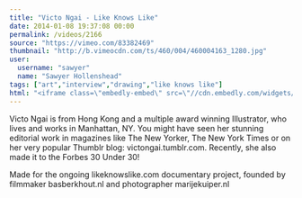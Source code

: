 ```yaml
---
title: "Victo Ngai - Like Knows Like"
date: 2014-01-08 19:37:08 00:00
permalink: /videos/2166
source: "https://vimeo.com/83382469"
thumbnail: "http://b.vimeocdn.com/ts/460/004/460004163_1280.jpg"
user:
  username: "sawyer"
  name: "Sawyer Hollenshead"
tags: ["art","interview","drawing","like knows like"]
html: "<iframe class=\"embedly-embed\" src=\"//cdn.embedly.com/widgets/media.html?src=https%3A%2F%2Fplayer.vimeo.com%2Fvideo%2F83382469&src_secure=1&url=http%3A%2F%2Fvimeo.com%2F83382469&image=http%3A%2F%2Fb.vimeocdn.com%2Fts%2F460%2F004%2F460004163_1280.jpg&key=950020ba825211e1a0764040d3dc5c07&type=text%2Fhtml&schema=vimeo\" width=\"1280\" height=\"720\" scrolling=\"no\" frameborder=\"0\" allowfullscreen></iframe>"
---
```


Victo Ngai is from Hong Kong and a multiple award winning Illustrator, who lives and works in Manhattan, NY. You might have seen her stunning editorial work in magazines like The New Yorker, The New York Times or on her very popular Thumblr blog: victongai.tumblr.com. Recently, she also made it to the Forbes 30 Under 30!

Made for the ongoing likeknowslike.com documentary project, founded by filmmaker basberkhout.nl and photographer marijekuiper.nl